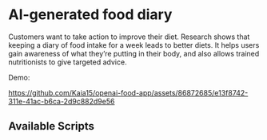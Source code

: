 # AI-generated food diary

Customers want to take action to improve their diet. Research shows that keeping a diary of food intake for a week leads to better diets. It helps users gain awareness of what they’re putting in their body, and also allows trained nutritionists to give targeted advice.

Demo: 

https://github.com/Kaia15/openai-food-app/assets/86872685/e13f8742-311e-41ac-b6ca-2d9c882d9e56

## Available Scripts
